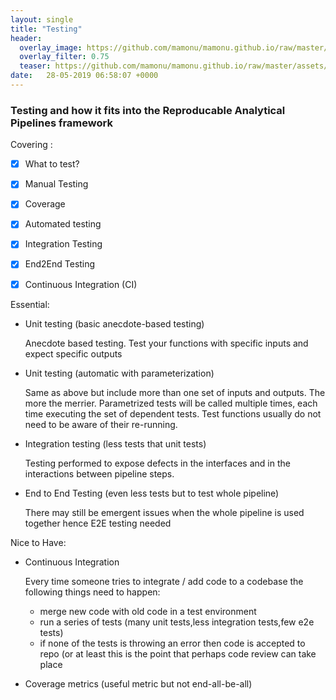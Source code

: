 ```yaml
---
layout: single
title: "Testing"
header:
  overlay_image: https://github.com/mamonu/mamonu.github.io/raw/master/assets/hypt/QA__TE.jpg
  overlay_filter: 0.75
  teaser: https://github.com/mamonu/mamonu.github.io/raw/master/assets/hypt/QA__TE.jpg
date:   28-05-2019 06:58:07 +0000
---
```


### Testing and how it fits into the Reproducable Analytical Pipelines framework

Covering :

- [x] What to test?
- [x] Manual Testing
- [x] Coverage
- [x] Automated testing 
- [x] Integration Testing
- [x] End2End Testing
- [x] Continuous Integration (CI)



Essential:



- Unit testing (basic anecdote-based testing)

  Anecdote based testing. Test your functions with specific inputs and expect specific outputs

- Unit testing (automatic with parameterization)

   Same as above but include more than one set of inputs and outputs. The more the merrier. 
   Parametrized tests will be called multiple times, each time executing the set of dependent tests. 
   Test functions usually do not need to be aware of their re-running.

- Integration testing (less tests that unit tests)  

  Testing performed to expose defects in the interfaces and in the interactions between pipeline steps.

- End to End Testing (even less tests but to test whole pipeline)

  There may still be emergent issues when the whole pipeline is used together hence E2E testing needed


Nice to Have:

- Continuous Integration

  Every time someone tries to integrate / add code to a codebase the following things need to happen:
  
  * merge new code with old code in a test environment
  * run a series of tests (many unit tests,less integration tests,few e2e tests)
  * if none of the tests is throwing an error then code is accepted to repo (or at least this is the point that perhaps code review can take place
  

- Coverage metrics (useful metric but not end-all-be-all)




